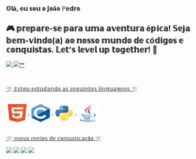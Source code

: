 ### 𝕆𝕝á, 𝕖𝕦 𝕤𝕠𝕦 𝕠 𝕁𝕠ã𝕠 ℙ𝕖𝕕𝕣𝕠
##
## 🎮  𝕡𝕣𝕖𝕡𝕒𝕣𝕖-𝕤𝕖 𝕡𝕒𝕣𝕒 𝕦𝕞𝕒 𝕒𝕧𝕖𝕟𝕥𝕦𝕣𝕒 é𝕡𝕚𝕔𝕒! 𝕊𝕖𝕛𝕒 𝕓𝕖𝕞-𝕧𝕚𝕟𝕕𝕠(𝕒) 𝕒𝕠 𝕟𝕠𝕤𝕤𝕠 𝕞𝕦𝕟𝕕𝕠 𝕕𝕖 𝕔ó𝕕𝕚𝕘𝕠𝕤 𝕖 𝕔𝕠𝕟𝕢𝕦𝕚𝕤𝕥𝕒𝕤. 𝕃𝕖𝕥'𝕤 𝕝𝕖𝕧𝕖𝕝 𝕦𝕡 𝕥𝕠𝕘𝕖𝕥𝕙𝕖𝕣! 🚀

<table>
  <a href="https://github.com/jaumpietrobao">
  <img height="150em" src="https://github-readme-stats.vercel.app/api?username=jaumpietrobao&show_icons=true&theme=tokyonight&include_all_commits=true&count_private=true"/>
  <img height="150em" src="https://github-readme-stats.vercel.app/api/top-langs/?username=jaumpietrobao&layout=compact&langs_count=6&theme=tokyonight"/>**
</table>
    
  ## 
  𓂀 𝔼𝕤𝕥𝕠𝕦 𝕖𝕤𝕥𝕦𝕕𝕒𝕟𝕕𝕠 𝕒𝕤 𝕤𝕖𝕘𝕦𝕚𝕟𝕥𝕖𝕤 𝕝𝕚𝕟𝕘𝕦𝕒𝕘𝕖𝕟𝕤 𓂀
<div style="display: inline_block"><br>
  <img align="center" alt="HTML" height="50" width="60" src="https://raw.githubusercontent.com/devicons/devicon/master/icons/html5/html5-original.svg">
  <img align="center" alt="C" height="50" width="60" src="https://raw.githubusercontent.com/devicons/devicon/master/icons/c/c-original.svg">
  <img align="center" alt="Python" height="50" width="60" src="https://raw.githubusercontent.com/devicons/devicon/master/icons/python/python-original.svg">
  <img align="center" alt="Java" height="50" width="60" src="https://raw.githubusercontent.com/devicons/devicon/master/icons/java/java-original.svg">
</div>

##
𓂀 𝕞𝕖𝕦𝕤 𝕞𝕖𝕚𝕠𝕤 𝕕𝕖 𝕔𝕠𝕞𝕦𝕟𝕚𝕔𝕒çã𝕠 𓂀
<div>
  <a href="https://instagram.com/pietro_bom049" target="_blank"><img src="https://img.shields.io/badge/-Instagram-%23E4405F?style=for-the-badge&logo=instagram&logoColor=white" target="_blank"></a>
 <a href="https://discord.com/invite/53zBJXMJ" target="_blank"><img src="https://img.shields.io/badge/Discord-7289DA?style=for-the-badge&logo=discord&logoColor=white" target="_blank"></a> 
  <a href = "mailto:joaopedropietrobom11@gmail.com"><img src="https://img.shields.io/badge/-Gmail-%23333?style=for-the-badge&logo=gmail&logoColor=white" target="_blank"></a>
  <a href="https://www.linkedin.com/in/jaum-pietro-571a5b312" target="_blank"><img src="https://img.shields.io/badge/-LinkedIn-%230077B5?style=for-the-badge&logo=linkedin&logoColor=white" target="_blank"></a> 

</div>

